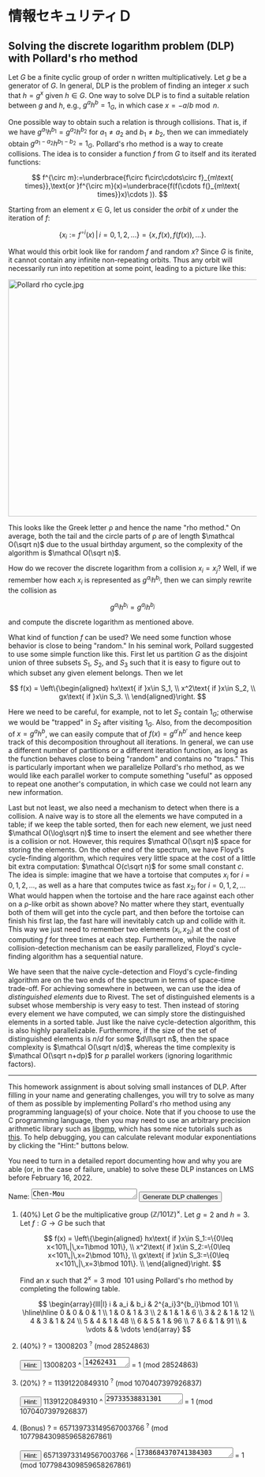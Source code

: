 # 情報セキュリティＤ

## Solving the discrete logarithm problem (DLP) with Pollard's rho method

Let $G$ be a finite cyclic group of order n written multiplicatively.  Let $g$
be a generator of $G$.  In general, DLP is the problem of finding an integer $x$
such that $h=g^x$ given $h\in G$.  One way to solve DLP is to find a suitable
relation between $g$ and $h$, e.g., $g^ah^b=1_G$, in which case $x=−a/b\bmod n$.

One possible way to obtain such a relation is through collisions.  That is, if
we have $g^{a_1}h^{b_1}=g^{a_2}h^{b_2}$ for $a_1\neq a_2$ and $b_1\neq b_2$,
then we can immediately obtain $g^{a_1−a_2}h^{b_1−b_2}=1_G$.  Pollard's rho
method is a way to create collisions.  The idea is to consider a function $f$
from $G$ to itself and its iterated functions:

$$ f^{\circ m}:=\underbrace{f\circ f\circ\cdots\circ f}_{m\text{
times}},\text{or }f^{\circ m}(x)=\underbrace{f(f(\cdots f(}_{m\text{
times}}x)\cdots )). $$

Starting from an element $x$ ∈ G, let us consider the *orbit* of $x$ under the
iteration of $f$:

$$ \left\{x_i:=f^{\circ
i}(x)\,\middle|\,i=0,1,2,\ldots\right\}=\left\{x,f(x),f(f(x)),\ldots\right\}. $$

What would this orbit look like for random $f$ and random $x$?  Since $G$ is
finite, it cannot contain any infinite non-repeating orbits.  Thus any orbit
will necessarily run into repetition at some point, leading to a picture like
this:

<img src="https://upload.wikimedia.org/wikipedia/commons/4/47/Pollard_rho_cycle.jpg" alt="Pollard rho cycle.jpg" height="480" width="520">

This looks like the Greek letter ρ and hence the name "rho method."  On average,
both the tail and the circle parts of ρ are of length $\mathcal O(\sqrt n)$ due
to the usual birthday argument, so the complexity of the algorithm is $\mathcal O(\sqrt n)$. 

How do we recover the discrete logarithm from a collision $x_i=x_j$?  Well, if
we remember how each $x_i$ is represented as $g^{a_i}h^{b_i}$, then we can
simply rewrite the collision as

$$ g^{a_i}h^{b_i}=g^{a_j}h^{b_j} $$

and compute the discrete logarithm as mentioned above.

What kind of function $f$ can be used?  We need some function whose behavior is
close to being "random."  In his seminal work, Pollard suggested to use some
simple function like this.  First let us partition $G$ as the disjoint union of
three subsets $S_1$, $S_2$, and $S_3$ such that it is easy to figure out to
which subset any given element belongs.  Then we let

$$ f(x) = \left\{\begin{aligned}
hx\text{ if }x\in S_1, \\
x^2\text{ if }x\in S_2, \\
gx\text{ if }x\in S_3. \\
\end{aligned}\right. $$

Here we need to be careful, for example, not to let $S_2$ contain $1_G$;
otherwise we would be "trapped" in $S_2$ after visiting $1_G$.  Also, from the
decomposition of $x=g^ah^b$, we can easily compute that of $f(x)=g^{a'}h^{b'}$
and hence keep track of this decomposition throughout all iterations.  In
general, we can use a different number of partitions or a different iteration
function, as long as the function behaves close to being "random" and contains
no "traps."  This is particularly important when we parallelize Pollard's rho
method, as we would like each parallel worker to compute something "useful" as
opposed to repeat one another's computation, in which case we could not learn
any new information.

Last but not least, we also need a mechanism to detect when there is a
collision.  A naive way is to store all the elements we have computed in a
table; if we keep the table sorted, then for each new element, we just need
$\mathcal O(\log\sqrt n)$ time to insert the element and see whether there is a
collision or not.  However, this requires $\mathcal O(\sqrt n)$ space for
storing the elements.  On the other end of the spectrum, we have Floyd's
cycle-finding algorithm, which requires very little space at the cost of a
little bit extra computation: $\mathcal O(c\sqrt n)$ for some small constant
$c$.  The idea is simple: imagine that we have a tortoise that computes $x_i$
for $i=0,1,2,\ldots$, as well as a hare that computes twice as fast $x_{2i}$ for
$i=0,1,2,\ldots$  What would happen when the tortoise and the hare race against
each other on a ρ-like orbit as shown above?  No matter where they start,
eventually both of them will get into the cycle part, and then before the
tortoise can finish his first lap, the fast hare will inevitably catch up and
collide with it.  This way we just need to remember two elements $(x_i,x_{2i})$
at the cost of computing $f$ for three times at each step.  Furthermore, while
the naive collision-detection mechanism can be easily parallelized, Floyd's
cycle-finding algorithm has a sequential nature.

We have seen that the naive cycle-detection and Floyd's cycle-finding algorithm
are on the two ends of the spectrum in terms of space-time trade-off.  For
achieving somewhere in between, we can use the idea of *distinguished elements*
due to Rivest.  The set of distinguished elements is a subset whose membership
is very easy to test.  Then instead of storing every element we have computed,
we can simply store the distinguished elements in a sorted table.  Just like the
naive cycle-detection algorithm, this is also highly parallelizable.
Furthermore, if the size of the set of distinguished elements is $n/d$ for some
$d\ll\sqrt n$, then the space complexity is $\mathcal O(\sqrt n/d)$, whereas the
time complexity is $\mathcal O(\sqrt n+dp)$ for $p$ parallel workers (ignoring
logarithmic factors).

---

This homework assignment is about solving small instances of DLP.  After filling
in your name and generating challenges, you will try to solve as many of them as
possible by implementing Pollard's rho method using any programming language(s)
of your choice.  Note that if you choose to use the C programming language, then
you may need to use an arbitrary precision arithmetic library such as
[libgmp](https://gmplib.org/), which has some nice tutorials such as
[this](https://home.cs.colorado.edu/~srirams/courses/csci2824-spr14/gmpTutorial.html).
To help debugging, you can calculate relevant modular exponentiations by
clicking the "Hint:" buttons below.

You need to turn in a detailed report documenting how and why you are able (or,
in the case of failure, unable) to solve these DLP instances on LMS before
February 16, 2022.

Name: <textarea id="name" rows="1" cols="24">Chen-Mou Cheng</textarea> <button
type="button" onclick="generate_challenges()">Generate DLP challenges</button>

1. (40%) Let $G$ be the multiplicative group $(\mathbb Z/101\mathbb Z)^\times$.
   Let $g=2$ and $h=3$.  Let $f:G\rightarrow G$ be such that

   $$ f(x) = \left\{\begin{aligned}
   hx\text{ if }x\in S_1:=\{0\leq x<101\,|\,x=1\bmod 101\}, \\
   x^2\text{ if }x\in S_2:=\{0\leq x<101\,|\,x=2\bmod 101\}, \\
   gx\text{ if }x\in S_3:=\{0\leq x<101\,|\,x=3\bmod 101\}. \\
   \end{aligned}\right. $$

   Find an $x$ such that $2^x=3\bmod 101$ using Pollard's rho method by
   completing the following table.

   $$ \begin{array}{lll|l}
   i & a_i & b_i & 2^{a_i}3^{b_i}\bmod 101 \\ \hline\hline
   0 & 0 & 0 & 1 \\
   1 & 0 & 1 & 3 \\
   2 & 1 & 1 & 6 \\
   3 & 2 & 1 & 12 \\
   4 & 3 & 1 & 24 \\
   5 & 4 & 1 & 48 \\
   6 & 5 & 1 & 96 \\
   7 & 6 & 1 & 91 \\
   & \vdots & & \vdots
   \end{array} $$

2. (40%) <span id="h1">?</span> = 13008203 <sup>?</sup> (mod 28524863)
   <p><button type="button"
   onclick="modular_exponentiate('base1','exp1','mod1','res1')">Hint:</button>
   <span id="base1">13008203</span> ^ <textarea id="exp1" rows="1"
   cols="9">14262431</textarea> = <span id="res1">1</span> (mod <span
   id="mod1">28524863</span>)
3. (20%) <span id="h2">?</span> = 11391220849310 <sup>?</sup> (mod
   1070407397926837)
   <p><button type="button"
   onclick="modular_exponentiate('base2','exp2','mod2','res2')">Hint:</button>
   <span id="base2">11391220849310</span> ^ <textarea id="exp2" rows="1"
   cols="17">29733538831301</textarea> = <span id="res2">1</span> (mod <span
   id="mod2">1070407397926837</span>)
4. (Bonus) <span id="h3">?</span> = 657139733149567003766 <sup>?</sup> (mod
   1077984309859658267861)
   <p><button type="button"
   onclick="modular_exponentiate('base3','exp3','mod3','res3')">Hint:</button>
   <span id="base3">657139733149567003766</span> ^ <textarea id="exp3" rows="1"
   cols="22">1738684370741384303</textarea> = <span id="res3">1</span> (mod <span
   id="mod3">1077984309859658267861</span>)

<script src="https://polyfill.io/v3/polyfill.min.js?features=es6"></script>
<script>
MathJax = {
  tex: {
    inlineMath: [['$', '$'], ['\\(', '\\)']]
  }
};
</script>
<script id="MathJax-script" async src="https://cdn.jsdelivr.net/npm/mathjax@3/es5/tex-mml-chtml.js"></script>
<script type="text/javascript" src="./biginteger.js"></script>
<script type="text/javascript" src="./script.js"></script>
